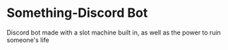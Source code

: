 # Something-Discord Bot
Discord bot made with a slot machine built in, as well as the power to ruin someone's life
